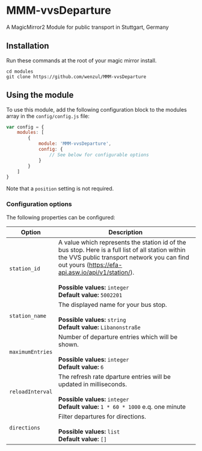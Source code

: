 # MMM-vvsDeparture
A MagicMirror2 Module for public transport in Stuttgart, Germany

## Installation
Run these commands at the root of your magic mirror install.

```shell
cd modules
git clone https://github.com/wenzul/MMM-vvsDeparture
```

## Using the module
To use this module, add the following configuration block to the modules array in the `config/config.js` file:
```js
var config = {
    modules: [
        {
            module: 'MMM-vvsDeparture',
            config: {
                // See below for configurable options
            }
        }
    ]
}
```

Note that a `position` setting is not required.

### Configuration options
The following properties can be configured:

<table width="100%">
	<!-- why, markdown... -->
	<thead>
		<tr>
			<th>Option</th>
			<th width="100%">Description</th>
		</tr>
	<thead>
	<tbody>
		<tr>
			<td><code>station_id</code></td>
			<td>
        A value which represents the station id of the bus stop. Here is a full list of all station within the VVS public transport network you can find out yours (<a href="https://efa-api.asw.io/api/v1/station/">https://efa-api.asw.io/api/v1/station/</a>).
				<br><br><b>Possible values:</b> <code>integer</code>
				<br><b>Default value:</b> <code>5002201</code>
			</td>
		</tr>
		<tr>
			<td><code>station_name</code></td>
			<td>The displayed name for your bus stop.
			<br><br><b>Possible values:</b> <code>string</code>
			<br><b>Default value:</b> <code>Libanonstraße</code>
			</td>
		</tr>
		<tr>
			<td><code>maximumEntries</code></td>
      <td>Number of departure entries which will be shown.
      				<br><br><b>Possible values:</b> <code>integer</code>
				<br><b>Default value:</b> <code>6</code>
			</td>
		</tr>
		<tr>
			<td>
			    <code>reloadInterval</code>
			</td>
      <td> The refresh rate dparture entries will be updated in milliseconds. 
      				<br><br><b>Possible values:</b> <code>integer</code>
				<br><b>Default value:</b> <code>1 * 60 * 1000</code> e.q. one minute
			</td>
		</tr>
		<tr>
			<td>
			    <code>directions</code>
			</td>
            <td>Filter departures for directions.
      			<br><br><b>Possible values:</b> <code>list</code>
				<br><b>Default value:</b> <code>[]</code>
			</td>
		</tr>
	</tbody>
</table>

